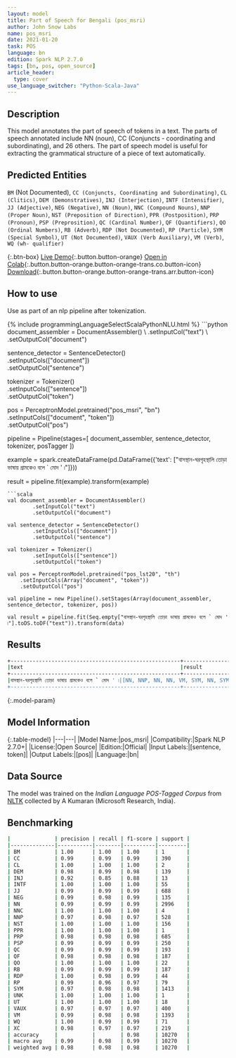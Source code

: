 ```yaml
---
layout: model
title: Part of Speech for Bengali (pos_msri)
author: John Snow Labs
name: pos_msri
date: 2021-01-20
task: POS
language: bn
edition: Spark NLP 2.7.0
tags: [bn, pos, open_source]
article_header:
  type: cover
use_language_switcher: "Python-Scala-Java"
---
```


## Description

This model annotates the part of speech of tokens in a text. The parts of speech annotated include NN (noun), CC (Conjuncts  - coordinating and subordinating), and 26 others. The part of speech model is useful for extracting the grammatical structure of a piece of text automatically.

## Predicted Entities

`BM` (Not Documented), `CC (Conjuncts, Coordinating and Subordinating)`, `CL (Clitics)`, `DEM (Demonstratives)`, `INJ (Interjection)`, `INTF (Intensifier)`, `JJ (Adjective)`, `NEG (Negative)`, `NN (Noun)`, `NNC (Compound Nouns)`, `NNP (Proper Noun)`, `NST (Preposition of Direction)`, `PPR (Postposition)`, `PRP (Pronoun)`, `PSP (Preprosition)`, `QC (Cardinal Number)`, `QF (Quantifiers)`, `QO (Ordinal Numbers)`, `RB (Adverb)`, `RDP (Not Documented)`, `RP (Particle)`, `SYM (Special Symbol)`, `UT (Not Documented)`, `VAUX (Verb Auxiliary)`, `VM (Verb)`, `WQ (wh- qualifier)`

{:.btn-box}
[Live Demo](https://demo.johnsnowlabs.com/public/GRAMMAR_EN/){:.button.button-orange}
[Open in Colab](https://colab.research.google.com/github/JohnSnowLabs/spark-nlp-workshop/blob/master/tutorials/streamlit_notebooks/GRAMMAR_EN.ipynb){:.button.button-orange.button-orange-trans.co.button-icon}
[Download](https://s3.amazonaws.com/auxdata.johnsnowlabs.com/public/models/pos_msri_bn_2.7.0_2.4_1611173659719.zip){:.button.button-orange.button-orange-trans.arr.button-icon}

## How to use

Use as part of an nlp pipeline after tokenization.

<div class="tabs-box" markdown="1">
{% include programmingLanguageSelectScalaPythonNLU.html %}
```python
document_assembler = DocumentAssembler() \
    .setInputCol("text") \
    .setOutputCol("document")
    
sentence_detector = SentenceDetector()\
    .setInputCols(["document"])\
    .setOutputCol("sentence")
    
tokenizer = Tokenizer()\
        .setInputCols(["sentence"])\
        .setOutputCol("token")
        
pos = PerceptronModel.pretrained("pos_msri", "bn") \
    .setInputCols(["document", "token"]) \
    .setOutputCol("pos")

pipeline = Pipeline(stages=[
        document_assembler,
        sentence_detector,
        tokenizer,
        posTagger
    ])

example = spark.createDataFrame(pd.DataFrame({'text': ["বাসস্থান-ঘরগৃহস্থালি তোড়া ভাষায় গ্রামকেও বলে ` মোদ ' ৷"]}))

result = pipeline.fit(example).transform(example)
```
```scala
val document_assembler = DocumentAssembler()
        .setInputCol("text")
        .setOutputCol("document")
        
val sentence_detector = SentenceDetector()
        .setInputCols(["document"])
        .setOutputCol("sentence")
        
val tokenizer = Tokenizer()
        .setInputCols(["sentence"])
        .setOutputCol("token")
        
val pos = PerceptronModel.pretrained("pos_lst20", "th")
    .setInputCols(Array("document", "token"))
    .setOutputCol("pos")

val pipeline = new Pipeline().setStages(Array(document_assembler, sentence_detector, tokenizer, pos))

val result = pipeline.fit(Seq.empty["বাসস্থান-ঘরগৃহস্থালি তোড়া ভাষায় গ্রামকেও বলে ` মোদ ' ৷"].toDS.toDF("text")).transform(data)
```

</div>

## Results

```bash
+------------------------------------------------------+----------------------------------------+
|text                                                  |result                                  |
+------------------------------------------------------+----------------------------------------+
|বাসস্থান-ঘরগৃহস্থালি তোড়া ভাষায় গ্রামকেও বলে ` মোদ ' ৷|[NN, NNP, NN, NN, VM, SYM, NN, SYM, SYM]|
+------------------------------------------------------+----------------------------------------+
```

{:.model-param}
## Model Information

{:.table-model}
|---|---|
|Model Name:|pos_msri|
|Compatibility:|Spark NLP 2.7.0+|
|License:|Open Source|
|Edition:|Official|
|Input Labels:|[sentence, token]|
|Output Labels:|[pos]|
|Language:|bn|

## Data Source

The model was trained on the _Indian Language POS-Tagged Corpus_ from [NLTK](http://www.nltk.org) collected by A Kumaran (Microsoft Research, India).

## Benchmarking

```bash
|              | precision | recall | f1-score | support |
|--------------|-----------|--------|----------|---------|
| BM           | 1.00      | 1.00   | 1.00     | 1       |
| CC           | 0.99      | 0.99   | 0.99     | 390     |
| CL           | 1.00      | 1.00   | 1.00     | 2       |
| DEM          | 0.98      | 0.99   | 0.98     | 139     |
| INJ          | 0.92      | 0.85   | 0.88     | 13      |
| INTF         | 1.00      | 1.00   | 1.00     | 55      |
| JJ           | 0.99      | 0.99   | 0.99     | 688     |
| NEG          | 0.99      | 0.98   | 0.99     | 135     |
| NN           | 0.99      | 0.99   | 0.99     | 2996    |
| NNC          | 1.00      | 1.00   | 1.00     | 4       |
| NNP          | 0.97      | 0.98   | 0.97     | 528     |
| NST          | 1.00      | 1.00   | 1.00     | 156     |
| PPR          | 1.00      | 1.00   | 1.00     | 1       |
| PRP          | 0.98      | 0.98   | 0.98     | 685     |
| PSP          | 0.99      | 0.99   | 0.99     | 250     |
| QC           | 0.99      | 0.99   | 0.99     | 193     |
| QF           | 0.98      | 0.98   | 0.98     | 187     |
| QO           | 1.00      | 1.00   | 1.00     | 22      |
| RB           | 0.99      | 0.99   | 0.99     | 187     |
| RDP          | 1.00      | 0.98   | 0.99     | 44      |
| RP           | 0.99      | 0.96   | 0.97     | 79      |
| SYM          | 0.97      | 0.98   | 0.98     | 1413    |
| UNK          | 1.00      | 1.00   | 1.00     | 1       |
| UT           | 1.00      | 1.00   | 1.00     | 18      |
| VAUX         | 0.97      | 0.97   | 0.97     | 400     |
| VM           | 0.99      | 0.98   | 0.98     | 1393    |
| WQ           | 1.00      | 0.99   | 0.99     | 71      |
| XC           | 0.98      | 0.97   | 0.97     | 219     |
| accuracy     |           |        | 0.98     | 10270   |
| macro avg    | 0.99      | 0.98   | 0.99     | 10270   |
| weighted avg | 0.98      | 0.98   | 0.98     | 10270   |
```